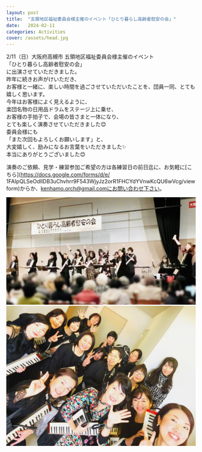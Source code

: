 ```yaml
---
layout: post
title:  "五領地区福祉委員会様主催のイベント「ひとり暮らし高齢者慰安の会」"
date:   2024-02-11 
categories: Activities
cover: /assets/head.jpg
---
```


2/11（日）大阪府高槻市 五領地区福祉委員会様主催のイベント  
「ひとり暮らし高齢者慰安の会」  
に出演させていただきました。  
昨年に続きお声がけいただき、  
お客様と一緒に、楽しい時間を過ごさせていただいたことを、団員一同、とても嬉しく思います。  
今年はお客様によく見えるように、  
楽団名物の日用品ドラムをステージ上に乗せ、  
お客様の手拍子で、会場の皆さまと一体になり、  
とても楽しく演奏させていただきました😊  
委員会様にも  
「また次回もよろしくお願いします」と、　  
大変嬉しく、励みになるお言葉をいただきました✨  
本当にありがとうございました😊  
    
演奏のご依頼、見学・練習参加ご希望の方は各練習日の前日迄に、お気軽に[こちら](https://docs.google.com/forms/d/e/  1FAIpQLSeOdIlDB3uChvhrr9F543WjyJz2orR1FHCYdYVnwKcQU6wVcg/viewform)からか、kenhamo.orch@gmail.comにお問い合わせ下さい。 
  
<img border="0" src="/assets/20240221-1.jpg">   
<img border="0" src="/assets/20240221-2.jpg">   